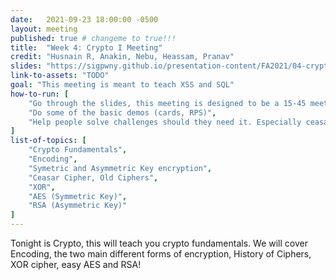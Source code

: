 ```yaml
---
date:   2021-09-23 18:00:00 -0500
layout: meeting
published: true # changeme to true!!!
title:  "Week 4: Crypto I Meeting"
credit: "Husnain R, Anakin, Nebu, Heassam, Pranav"
slides: "https://sigpwny.github.io/presentation-content/FA2021/04-crypto.pdf"
link-to-assets: "TODO"
goal: "This meeting is meant to teach XSS and SQL"
how-to-run: [
	"Go through the slides, this meeting is designed to be a 15-45 meeting",
	"Do some of the basic demos (cards, RPS)",
	"Help people solve challenges should they need it. Especially ceasar cipher and basic XOr"
]
list-of-topics: [
	"Crypto Fundamentals",
	"Encoding",
	"Symetric and Asymmetric Key encryption",
	"Ceasar Cipher, Old Ciphers",
	"XOR",
	"AES (Symmetric Key)",
	"RSA (Asymmetric Key)"
]
---
```


Tonight is Crypto, this will teach you crypto fundamentals. We will cover Encoding, the two main different forms of encryption, History of Ciphers, XOR cipher, easy AES and RSA!